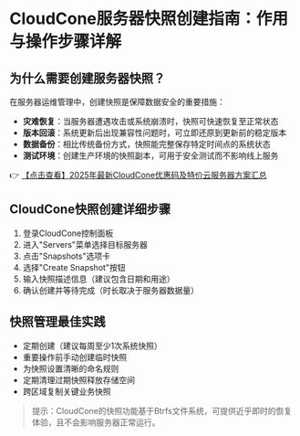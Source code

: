 # CloudCone服务器快照创建指南：作用与操作步骤详解

## 为什么需要创建服务器快照？

在服务器运维管理中，创建快照是保障数据安全的重要措施：

- **灾难恢复**：当服务器遭遇攻击或系统崩溃时，快照可快速恢复至正常状态
- **版本回滚**：系统更新后出现兼容性问题时，可立即还原到更新前的稳定版本
- **数据备份**：相比传统备份方式，快照能完整保存特定时间点的系统状态
- **测试环境**：创建生产环境的快照副本，可用于安全测试而不影响线上服务

👉 [【点击查看】2025年最新CloudCone优惠码及特价云服务器方案汇总](https://bit.ly/Cloudcone)

## CloudCone快照创建详细步骤

1. 登录CloudCone控制面板
2. 进入"Servers"菜单选择目标服务器
3. 点击"Snapshots"选项卡
4. 选择"Create Snapshot"按钮
5. 输入快照描述信息（建议包含日期和用途）
6. 确认创建并等待完成（时长取决于服务器数据量）

## 快照管理最佳实践

- 定期创建（建议每周至少1次系统快照）
- 重要操作前手动创建临时快照
- 为快照设置清晰的命名规则
- 定期清理过期快照释放存储空间
- 跨区域复制关键业务快照

> 提示：CloudCone的快照功能基于Btrfs文件系统，可提供近乎即时的恢复体验，且不会影响服务器正常运行。